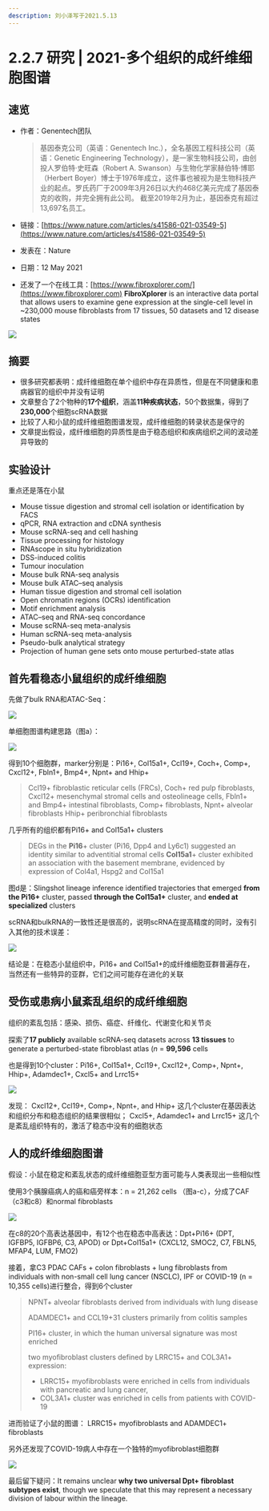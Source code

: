 ```yaml
---
description: 刘小泽写于2021.5.13
---
```


# 2.2.7 研究 | 2021-多个组织的成纤维细胞图谱

## 速览

*   作者：Genentech团队

    > 基因泰克公司（英语：Genentech Inc.），全名基因工程科技公司（英语：Genetic Engineering Technology），是一家生物科技公司，由创投人罗伯特·史旺森（Robert A. Swanson）与生物化学家赫伯特·博耶（Herbert Boyer）博士于1976年成立，这件事也被视为是生物科技产业的起点。罗氏药厂于2009年3月26日以大约468亿美元完成了基因泰克的收购，并完全拥有此公司。 截至2019年2月为止，基因泰克有超过13,697名员工。
* 链接：[https://www.nature.com/articles/s41586-021-03549-5](https://www.nature.com/articles/s41586-021-03549-5)
* 发表在：Nature
* 日期：12 May 2021
* 还发了一个在线工具：[https://www.fibroxplorer.com/](https://www.fibroxplorer.com) **FibroXplorer** is an interactive data portal that allows users to examine gene expression at the single-cell level in \~230,000 mouse fibroblasts from 17 tissues, 50 datasets and 12 disease states

![](https://jieandze1314-1255603621.cos.ap-guangzhou.myqcloud.com/blog/2021-05-13-014620.png)

## 摘要

* 很多研究都表明：成纤维细胞在单个组织中存在异质性，但是在不同健康和患病器官的组织中并没有证明
* 文章整合了2个物种的**17个组织**，涵盖**11种疾病状态**，50个数据集，得到了**230,000**个细胞scRNA数据
* 比较了人和小鼠的成纤维细胞图谱发现，成纤维细胞的转录状态是保守的
* 文章提出假设，成纤维细胞的异质性是由于稳态组织和疾病组织之间的波动差异导致的

## 实验设计

重点还是落在小鼠

* Mouse tissue digestion and stromal cell isolation or identification by FACS
* qPCR, RNA extraction and cDNA synthesis
* Mouse scRNA-seq and cell hashing
* Tissue processing for histology
* RNAscope in situ hybridization
* DSS-induced colitis
* Tumour inoculation
* Mouse bulk RNA-seq analysis
* Mouse bulk ATAC–seq analysis
* Human tissue digestion and stromal cell isolation
* Open chromatin regions (OCRs)  identification
* Motif enrichment analysis
* ATAC–seq and RNA-seq concordance
* Mouse scRNA-seq meta-analysis
* Human scRNA-seq meta-analysis
* Pseudo-bulk analytical strategy
* Projection of human gene sets onto mouse perturbed-state atlas

## 首先看稳态小鼠组织的成纤维细胞

先做了bulk RNA和ATAC-Seq：

![](https://jieandze1314-1255603621.cos.ap-guangzhou.myqcloud.com/blog/2021-05-13-022931.png)

单细胞图谱构建思路（图a）：

![](https://jieandze1314-1255603621.cos.ap-guangzhou.myqcloud.com/blog/2021-05-13-032730.png)

得到10个细胞群，marker分别是：Pi16+, Col15a1+, Ccl19+, Coch+, Comp+, Cxcl12+, Fbln1+, Bmp4+, Npnt+ and Hhip+

> Ccl19+ fibroblastic reticular cells (FRCs), Coch+ red pulp fibroblasts, Cxcl12+ mesenchymal stromal cells and osteolineage cells, Fbln1+ and Bmp4+ intestinal fibroblasts, Comp+ fibroblasts, Npnt+ alveolar fibroblasts Hhip+ peribronchial fibroblasts

几乎所有的组织都有Pi16+ and Col15a1+ clusters

> DEGs in the **Pi16**+ cluster (Pi16, Dpp4 and Ly6c1) suggested an identity similar to adventitial stromal cells **Col15a1**+ cluster exhibited an association with the basement membrane, evidenced by expression of Col4a1, Hspg2 and Col15a1

图d是：Slingshot lineage inference identified trajectories that emerged **from the Pi16+** cluster, passed **through the Col15a1+** cluster, and **ended at specialized** clusters

scRNA和bulkRNA的一致性还是很高的，说明scRNA在提高精度的同时，没有引入其他的技术误差：

![](https://jieandze1314-1255603621.cos.ap-guangzhou.myqcloud.com/blog/2021-05-13-022527.png)

结论是：在稳态小鼠组织中，Pi16+ and Col15a1+的成纤维细胞亚群普遍存在，当然还有一些特异的亚群，它们之间可能存在进化的关联

## 受伤或患病小鼠紊乱组织的成纤维细胞

组织的紊乱包括：感染、损伤、癌症、纤维化、代谢变化和关节炎

探索了**17 publicly** available scRNA-seq datasets across **13 tissues** to generate a perturbed-state fibroblast atlas (_n_ = **99,596** cells

也是得到10个cluster：Pi16+, Col15a1+, Ccl19+, Cxcl12+, Comp+, Npnt+, Hhip+, Adamdec1+, Cxcl5+ and Lrrc15+

![](https://jieandze1314-1255603621.cos.ap-guangzhou.myqcloud.com/blog/2021-05-13-030407.png)

发现： Cxcl12+, Ccl19+, Comp+, Npnt+, and Hhip+ 这几个cluster在基因表达和组织分布和稳态组织的结果很相似； Cxcl5+, Adamdec1+ and Lrrc15+ 这几个是紊乱组织特有的，激活了稳态中没有的细胞状态

## 人的成纤维细胞图谱

假设：小鼠在稳定和紊乱状态的成纤维细胞亚型方面可能与人类表现出一些相似性

使用3个胰腺癌病人的癌和癌旁样本：n = 21,262 cells （图a-c），分成了CAF （c3和c8）和normal fibroblasts

![](https://jieandze1314-1255603621.cos.ap-guangzhou.myqcloud.com/blog/2021-05-13-033633.png)

在c8的20个高表达基因中，有12个也在稳态中高表达：Dpt+Pi16+ (DPT, IGFBP5, IGFBP6, C3, APOD) or Dpt+Col15a1+ (CXCL12, SMOC2, C7, FBLN5, MFAP4, LUM, FMO2)

接着，拿C3 PDAC CAFs + colon fibroblasts + lung fibroblasts from individuals with non-small cell lung cancer (NSCLC), IPF or COVID-19 (n = 10,355 cells)进行整合，得到6个cluster

> NPNT+ alveolar fibroblasts derived from individuals with lung disease
>
> ADAMDEC1+ and CCL19+31 clusters primarily from colitis samples
>
> PI16+ cluster, in which the human universal signature was most enriched
>
> two myofibroblast clusters defined by LRRC15+ and COL3A1+ expression:
>
> * LRRC15+ myofibroblasts were enriched in cells from individuals with pancreatic and lung cancer,
> * COL3A1+ cluster was enriched in cells from patients with COVID-19

进而验证了小鼠的图谱： LRRC15+ myofibroblasts and ADAMDEC1+ fibroblasts

另外还发现了COVID-19病人中存在一个独特的myofibroblast细胞群

![](https://jieandze1314-1255603621.cos.ap-guangzhou.myqcloud.com/blog/2021-05-13-033733.png)

最后留下疑问：It remains unclear **why two universal Dpt+ fibroblast subtypes exist**, though we speculate that this may represent a necessary division of labour within the lineage.
